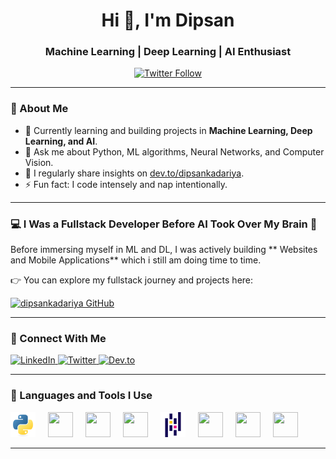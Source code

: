 <h1 align="center">Hi 👋, I'm Dipsan</h1>
<h3 align="center">Machine Learning | Deep Learning | AI Enthusiast</h3>

<div align="center">
  <a href="https://twitter.com/dipson_kadariya" target="_blank">
    <img src="https://img.shields.io/twitter/follow/dipson_kadariya?logo=twitter&style=flat-square" alt="Twitter Follow" />
  </a>
</div>

---

### 🚀 About Me

- 🌱 Currently learning and building projects in **Machine Learning, Deep Learning, and AI**.
- 💬 Ask me about Python, ML algorithms, Neural Networks, and Computer Vision.
- 📝 I regularly share insights on [dev.to/dipsankadariya](https://dev.to/dipsankadariya).
- ⚡ Fun fact: I code intensely and nap intentionally.

---

### 💻 I Was a Fullstack Developer Before AI Took Over My Brain 🧠

Before immersing myself in ML and DL, I was actively building ** Websites and Mobile Applications** which i still am doing time to time.

👉 You can explore my fullstack journey and  projects here:

<p>
  <a href="https://github.com/dipsankadariya" target="_blank">
    <img src="https://img.shields.io/badge/Visit%20My%20Web%20Dev%20GitHub-black?logo=github&style=for-the-badge" alt="dipsankadariya GitHub" />
  </a>
</p>

---

### 🔗 Connect With Me

<p>
  <a href="https://linkedin.com/in/dipsankadariya" target="_blank">
    <img src="https://raw.githubusercontent.com/rahuldkjain/github-profile-readme-generator/master/src/images/icons/Social/linked-in-alt.svg" alt="LinkedIn" height="30" width="40" />
  </a>
  <a href="https://twitter.com/dipson_kadariya" target="_blank">
    <img src="https://raw.githubusercontent.com/rahuldkjain/github-profile-readme-generator/master/src/images/icons/Social/twitter.svg" alt="Twitter" height="30" width="40" />
  </a>
  <a href="https://dev.to/dipsankadariya" target="_blank">
    <img src="https://raw.githubusercontent.com/rahuldkjain/github-profile-readme-generator/master/src/images/icons/Social/devto.svg" alt="Dev.to" height="30" width="40" />
  </a>
</p>

---

### 🧰 Languages and Tools I Use

<p align="left" style="display: flex; gap: 20px; flex-wrap: wrap;">
  <a href="https://www.python.org" target="_blank"><img src="https://raw.githubusercontent.com/devicons/devicon/master/icons/python/python-original.svg" width="40" height="40" /></a>
  <a href="https://pytorch.org/" target="_blank"><img src="https://www.vectorlogo.zone/logos/pytorch/pytorch-icon.svg" width="40" height="40" /></a>
  <a href="https://www.tensorflow.org" target="_blank"><img src="https://www.vectorlogo.zone/logos/tensorflow/tensorflow-icon.svg" width="40" height="40" /></a>
  <a href="https://scikit-learn.org/" target="_blank"><img src="https://upload.wikimedia.org/wikipedia/commons/0/05/Scikit_learn_logo_small.svg" width="40" height="40" /></a>
  <a href="https://pandas.pydata.org/" target="_blank"><img src="https://raw.githubusercontent.com/devicons/devicon/master/icons/pandas/pandas-original.svg" width="40" height="40" /></a>
  <a href="https://seaborn.pydata.org/" target="_blank"><img src="https://seaborn.pydata.org/_images/logo-mark-lightbg.svg" width="40" height="40" /></a>
  <a href="https://opencv.org/" target="_blank"><img src="https://www.vectorlogo.zone/logos/opencv/opencv-icon.svg" width="40" height="40" /></a>
  <a href="https://git-scm.com/" target="_blank"><img src="https://www.vectorlogo.zone/logos/git-scm/git-scm-icon.svg" width="40" height="40" /></a>
</p>

---

